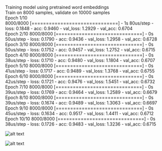 Training model using pretrained word embeddings <br />
Train on 8000 samples, validate on 10000 samples <br />
Epoch 1/10 <br />
8000/8000 [==============================] - 1s 80us/step - loss: 0.1848 - acc: 0.9460 - val_loss: 1.2929 - val_acc: 0.6704 <br />
Epoch 2/10
8000/8000 [==============================] - 0s 50us/step - loss: 0.1790 - acc: 0.9436 - val_loss: 1.2958 - val_acc: 0.6728 <br />
Epoch 3/10
8000/8000 [==============================] - 0s 50us/step - loss: 0.1752 - acc: 0.9457 - val_loss: 1.2752 - val_acc: 0.6715 <br />
Epoch 4/10
8000/8000 [==============================] - 0s 38us/step - loss: 0.1710 - acc: 0.9480 - val_loss: 1.1804 - val_acc: 0.6707 <br />
Epoch 5/10
8000/8000 [==============================] - 0s 41us/step - loss: 0.1717 - acc: 0.9489 - val_loss: 1.3768 - val_acc: 0.6755 <br />
Epoch 6/10
8000/8000 [==============================] - 0s 42us/step - loss: 0.1721 - acc: 0.9476 - val_loss: 1.5451 - val_acc: 0.6732 <br />
Epoch 7/10
8000/8000 [==============================] - 0s 39us/step - loss: 0.1769 - acc: 0.9464 - val_loss: 1.2589 - val_acc: 0.6679 <br />
Epoch 8/10
8000/8000 [==============================] - 0s 39us/step - loss: 0.1674 - acc: 0.9489 - val_loss: 1.3063 - val_acc: 0.6697 <br />
Epoch 9/10
8000/8000 [==============================] - 0s 45us/step - loss: 0.1634 - acc: 0.9517 - val_loss: 1.4411 - val_acc: 0.6712 <br />
Epoch 10/10
8000/8000 [==============================] - 0s 38us/step - loss: 0.1726 - acc: 0.9483 - val_loss: 1.3236 - val_acc: 0.6715 <br />

 
![alt text](https://github.com/krishnagorrepati/DeepLearningProjects/blob/master/Training_and_Validation_Accuracy.jpeg)

![alt text](https://github.com/krishnagorrepati/DeepLearningProjects/blob/master/Training_and_Validation_Loss.jpeg)

 
